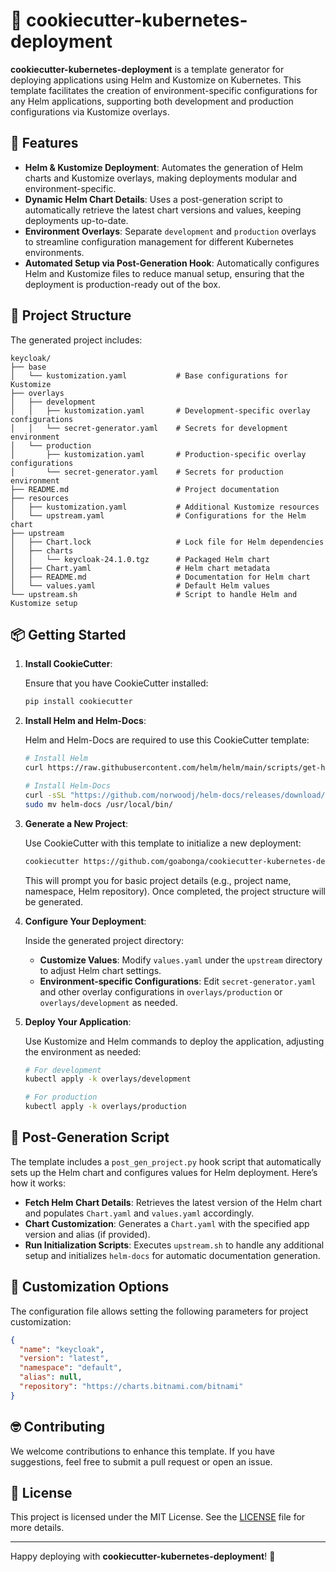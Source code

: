 
# 🚀 cookiecutter-kubernetes-deployment

**cookiecutter-kubernetes-deployment** is a template generator for deploying applications using Helm and Kustomize on Kubernetes. This template facilitates the creation of environment-specific configurations for any Helm applications, supporting both development and production configurations via Kustomize overlays.

## 🎯 Features

- **Helm & Kustomize Deployment**: Automates the generation of Helm charts and Kustomize overlays, making deployments modular and environment-specific.
- **Dynamic Helm Chart Details**: Uses a post-generation script to automatically retrieve the latest chart versions and values, keeping deployments up-to-date.
- **Environment Overlays**: Separate `development` and `production` overlays to streamline configuration management for different Kubernetes environments.
- **Automated Setup via Post-Generation Hook**: Automatically configures Helm and Kustomize files to reduce manual setup, ensuring that the deployment is production-ready out of the box.

## 📂 Project Structure

The generated project includes:

```plaintext
keycloak/
├── base
│   └── kustomization.yaml           # Base configurations for Kustomize
├── overlays
│   ├── development
│   │   ├── kustomization.yaml       # Development-specific overlay configurations
│   │   └── secret-generator.yaml    # Secrets for development environment
│   └── production
│       ├── kustomization.yaml       # Production-specific overlay configurations
│       └── secret-generator.yaml    # Secrets for production environment
├── README.md                        # Project documentation
├── resources
│   ├── kustomization.yaml           # Additional Kustomize resources
│   └── upstream.yaml                # Configurations for the Helm chart
├── upstream
│   ├── Chart.lock                   # Lock file for Helm dependencies
│   ├── charts
│   │   └── keycloak-24.1.0.tgz      # Packaged Helm chart
│   ├── Chart.yaml                   # Helm chart metadata
│   ├── README.md                    # Documentation for Helm chart
│   └── values.yaml                  # Default Helm values
└── upstream.sh                      # Script to handle Helm and Kustomize setup
```

## 📦 Getting Started

1. **Install CookieCutter**:

   Ensure that you have CookieCutter installed:

   ```bash
   pip install cookiecutter
   ```

2. **Install Helm and Helm-Docs**:

   Helm and Helm-Docs are required to use this CookieCutter template:

   ```bash
   # Install Helm
   curl https://raw.githubusercontent.com/helm/helm/main/scripts/get-helm-3 | bash

   # Install Helm-Docs
   curl -sSL "https://github.com/norwoodj/helm-docs/releases/download/v1.14.2/helm-docs_1.14.2_Linux_x86_64.tar.gz" | tar xz
   sudo mv helm-docs /usr/local/bin/

   ```

3. **Generate a New Project**:

   Use CookieCutter with this template to initialize a new deployment:

   ```bash
   cookiecutter https://github.com/goabonga/cookiecutter-kubernetes-deployment.git
   ```

   This will prompt you for basic project details (e.g., project name, namespace, Helm repository). Once completed, the project structure will be generated.

4. **Configure Your Deployment**:

   Inside the generated project directory:
   - **Customize Values**: Modify `values.yaml` under the `upstream` directory to adjust Helm chart settings.
   - **Environment-specific Configurations**: Edit `secret-generator.yaml` and other overlay configurations in `overlays/production` or `overlays/development` as needed.

5. **Deploy Your Application**:

   Use Kustomize and Helm commands to deploy the application, adjusting the environment as needed:

   ```bash
   # For development
   kubectl apply -k overlays/development

   # For production
   kubectl apply -k overlays/production
   ```

## 🔧 Post-Generation Script

The template includes a `post_gen_project.py` hook script that automatically sets up the Helm chart and configures values for Helm deployment. Here’s how it works:

- **Fetch Helm Chart Details**: Retrieves the latest version of the Helm chart and populates `Chart.yaml` and `values.yaml` accordingly.
- **Chart Customization**: Generates a `Chart.yaml` with the specified app version and alias (if provided).
- **Run Initialization Scripts**: Executes `upstream.sh` to handle any additional setup and initializes `helm-docs` for automatic documentation generation.

## 🤑 Customization Options

The configuration file allows setting the following parameters for project customization:

```json
{
  "name": "keycloak",
  "version": "latest",
  "namespace": "default",
  "alias": null,
  "repository": "https://charts.bitnami.com/bitnami"
}
```

## 🤓 Contributing

We welcome contributions to enhance this template. If you have suggestions, feel free to submit a pull request or open an issue.

## 📜 License

This project is licensed under the MIT License. See the [LICENSE](LICENSE) file for more details.

---

Happy deploying with **cookiecutter-kubernetes-deployment**! 🚀